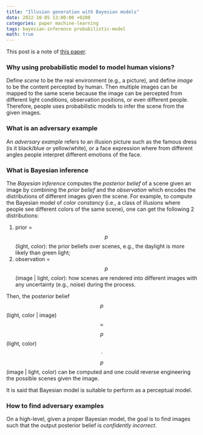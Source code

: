 ```yaml
---
title: "Illusion generation with Bayesian models"
date: 2022-10-05 13:00:00 +0200
categories: paper machine-learning
tags: bayesian-inference probabilistic-model
math: true
---
```


This post is a note of [this paper](https://dl.acm.org/doi/10.1145/3528233.3530715).

### Why using probabilistic model to model human visions?

Define *scene* to be the real environment (e.g., a picture), and define *image* to be the content percepted by human.
Then multiple images can be mapped to the same scene because the image can be percepted from different light conditions, observation positions, or even different people.
Therefore, people uses probabilistic models to infer the scene from the given images.

### What is an adversary example

An *adversary example* refers to an illusion picture such as the famous dress (is it black/blue or yellow/white), or a face expression where from different angles people interpret different emotions of the face.

### What is Bayesian inference

The *Bayesian inference* computes the *posterior belief* of a scene given an image by combining the *prior belief* and the *observation* which encodes the distributions of different images given the scene.
For example, to compute the Bayesian model of *color constancy* (i.e., a class of illusions where people see different colors of the same scene), one can get the following 2 distributions:

1. prior = $$p$$(light, color): the prior beliefs over scenes, e.g., the daylight is more likely than green light;
2. observation = $$p$$(image \| light, color): how scenes are rendered into different images with any uncertainty (e.g., noise) during the process.

Then, the posterior belief $$p$$(light, color \| image) $$\propto$$ $$p$$(light, color) $$\cdot$$ $$p$$(image \| light, color) can be computed and one could reverse engineering the possible scenes given the image. 

It is said that Bayesian model is suitable to perform as a perceptual model.

### How to find adversary examples

On a high-level, given a proper Bayesian model, the goal is to find images such that the output posterior belief is *confidently incorrect*.
